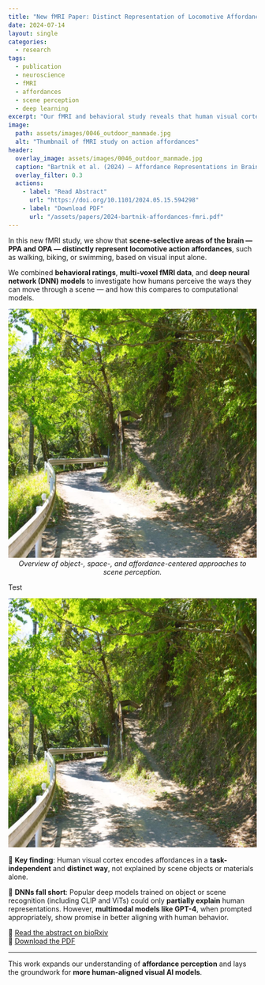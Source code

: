 ```yaml
---
title: "New fMRI Paper: Distinct Representation of Locomotive Affordances in Brains and Models"
date: 2024-07-14
layout: single
categories:
  - research
tags:
  - publication
  - neuroscience
  - fMRI
  - affordances
  - scene perception
  - deep learning
excerpt: "Our fMRI and behavioral study reveals that human visual cortex distinctly represents locomotive affordances in scenes—beyond what current DNNs can model."
image:
  path: assets/images/0046_outdoor_manmade.jpg
  alt: "Thumbnail of fMRI study on action affordances"
header:
  overlay_image: assets/images/0046_outdoor_manmade.jpg
  caption: "Bartnik et al. (2024) — Affordance Representations in Brain and AI"
  overlay_filter: 0.3
  actions:
    - label: "Read Abstract"
      url: "https://doi.org/10.1101/2024.05.15.594298"
    - label: "Download PDF"
      url: "/assets/papers/2024-bartnik-affordances-fmri.pdf"
---
```


In this new fMRI study, we show that **scene-selective areas of the brain — PPA and OPA — distinctly represent locomotive action affordances**, such as walking, biking, or swimming, based on visual input alone.

We combined **behavioral ratings**, **multi-voxel fMRI data**, and **deep neural network (DNN) models** to investigate how humans perceive the ways they can move through a scene — and how this compares to computational models.


<p align="center">
  <img src="assets/images/0046_outdoor_manmade.jpg" alt="Overview of scene perception approaches" width="600"><br>
  <em>Overview of object-, space-, and affordance-centered approaches to scene perception.</em>
</p>



Test 


![Overview of scene perception approaches](assets/images/0046_outdoor_manmade.jpg)


🧠 **Key finding**: Human visual cortex encodes affordances in a **task-independent** and **distinct way**, not explained by scene objects or materials alone.

🤖 **DNNs fall short**: Popular deep models trained on object or scene recognition (including CLIP and ViTs) could only **partially explain** human representations. However, **multimodal models like GPT-4**, when prompted appropriately, show promise in better aligning with human behavior.

🔗 [Read the abstract on bioRxiv](https://doi.org/10.1101/2024.05.15.594298)  
📄 [Download the PDF](/assets/papers/2024-bartnik-affordances-fmri.pdf)

---

This work expands our understanding of **affordance perception** and lays the groundwork for **more human-aligned visual AI models**.



